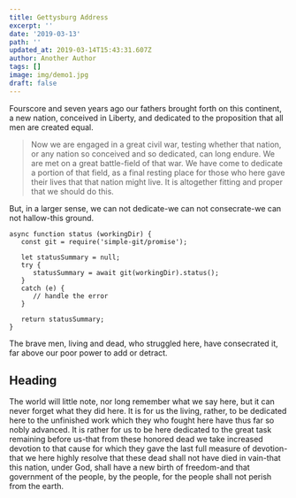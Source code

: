```yaml
---
title: Gettysburg Address
excerpt: ''
date: '2019-03-13'
path: ''
updated_at: 2019-03-14T15:43:31.607Z
author: Another Author
tags: []
image: img/demo1.jpg
draft: false
---
```

Fourscore and seven years ago our fathers brought forth on this continent, a new nation, conceived in Liberty, and dedicated to the proposition that all men are created equal.

> Now we are engaged in a great civil war, testing whether that nation, or any nation so conceived and so dedicated, can long endure. We are met on a great battle\-field of that war. We have come to dedicate a portion of that field, as a final resting place for those who here gave their lives that that nation might live. It is altogether fitting and proper that we should do this.

But, in a larger sense, we can not dedicate\-we can not consecrate\-we can not hallow\-this ground.

```
async function status (workingDir) {
   const git = require('simple-git/promise');

   let statusSummary = null;
   try {
      statusSummary = await git(workingDir).status();
   }
   catch (e) {
      // handle the error
   }

   return statusSummary;
}

```

The brave men, living and dead, who struggled here, have consecrated it, far above our poor power to add or detract.

## Heading

The world will little note, nor long remember what we say here, but it can never forget what they did here. It is for us the living, rather, to be dedicated here to the unfinished work which they who fought here have thus far so nobly advanced. It is rather for us to be here dedicated to the great task remaining before us\-that from these honored dead we take increased devotion to that cause for which they gave the last full measure of devotion\-that we here highly resolve that these dead shall not have died in vain\-that this nation, under God, shall have a new birth of freedom\-and that government of the people, by the people, for the people shall not perish from the earth.
